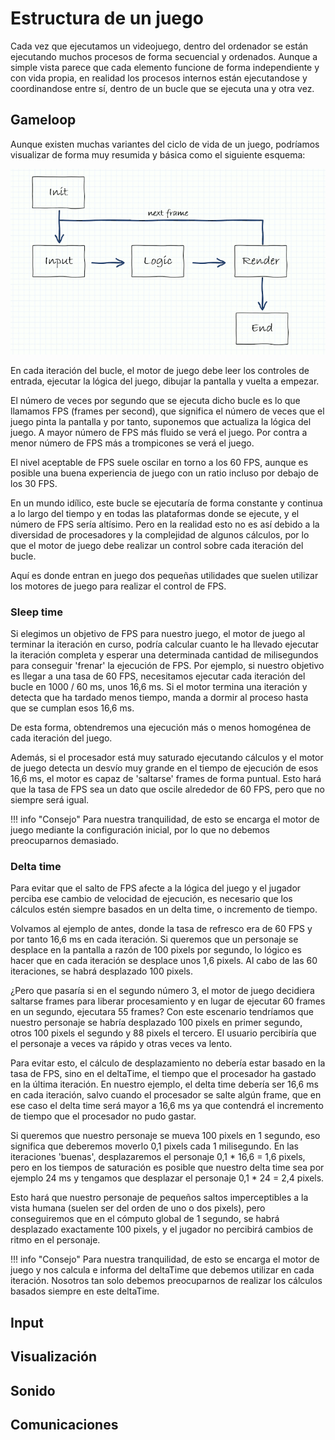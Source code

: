 # Estructura de un juego

Cada vez que ejecutamos un videojuego, dentro del ordenador se están ejecutando muchos procesos de forma secuencial y ordenados. Aunque a simple vista parece que cada elemento funcione de forma independiente y con vida propia, en realidad los procesos internos están ejecutandose y coordinandose entre sí, dentro de un bucle que se ejecuta una y otra vez.


## Gameloop

Aunque existen muchas variantes del ciclo de vida de un juego, podríamos visualizar de forma muy resumida y básica como el siguiente esquema:

![Gameloop](assets/images/game-loop.png) 

En cada iteración del bucle, el motor de juego debe leer los controles de entrada, ejecutar la lógica del juego, dibujar la pantalla y vuelta a empezar. 

El número de veces por segundo que se ejecuta dicho bucle es lo que llamamos FPS (frames per second), que significa el número de veces que el juego pinta la pantalla y por tanto, suponemos que actualiza la lógica del juego. A mayor número de FPS más fluido se verá el juego. Por contra a menor número de FPS más a trompicones se verá el juego. 

El nivel aceptable de FPS suele oscilar en torno a los 60 FPS, aunque es posible una buena experiencia de juego con un ratio incluso por debajo de los 30 FPS.

En un mundo idílico, este bucle se ejecutaría de forma constante y continua a lo largo del tiempo y en todas las plataformas donde se ejecute, y el número de FPS sería altísimo. Pero en la realidad esto no es así debido a la diversidad de procesadores y la complejidad de algunos cálculos, por lo que el motor de juego debe realizar un control sobre cada iteración del bucle.

Aquí es donde entran en juego dos pequeñas utilidades que suelen utilizar los motores de juego para realizar el control de FPS.


### Sleep time

Si elegimos un objetivo de FPS para nuestro juego, el motor de juego al terminar la iteración en curso, podría calcular cuanto le ha llevado ejecutar la iteración completa y esperar una determinada cantidad de milisegundos para conseguir 'frenar' la ejecución de FPS. Por ejemplo, si nuestro objetivo es llegar a una tasa de 60 FPS, necesitamos ejecutar cada iteración del bucle en 1000 / 60 ms, unos 16,6 ms. Si el motor termina una iteración y detecta que ha tardado menos tiempo, manda a dormir al proceso hasta que se cumplan esos 16,6 ms.

De esta forma, obtendremos una ejecución más o menos homogénea de cada iteración del juego.

Además, si el procesador está muy saturado ejecutando cálculos y el motor de juego detecta un desvío muy grande en el tiempo de ejecución de esos 16,6 ms, el motor es capaz de 'saltarse' frames de forma puntual. Esto hará que la tasa de FPS sea un dato que oscile alrededor de 60 FPS, pero que no siempre será igual.

!!! info "Consejo"
    Para nuestra tranquilidad, de esto se encarga el motor de juego mediante la configuración inicial, por lo que no debemos preocuparnos demasiado.


### Delta time

Para evitar que el salto de FPS afecte a la lógica del juego y el jugador perciba ese cambio de velocidad de ejecución, es necesario que los cálculos estén siempre basados en un delta time, o incremento de tiempo.

Volvamos al ejemplo de antes, donde la tasa de refresco era de 60 FPS y por tanto 16,6 ms en cada iteración. Si queremos que un personaje se desplace en la pantalla a razón de 100 pixels por segundo, lo lógico es hacer que en cada iteración se desplace unos 1,6 pixels. Al cabo de las 60 iteraciones, se habrá desplazado 100 pixels. 

¿Pero que pasaría si en el segundo número 3, el motor de juego decidiera saltarse frames para liberar procesamiento y en lugar de ejecutar 60 frames en un segundo, ejecutara 55 frames? Con este escenario tendríamos que nuestro personaje se habría desplazado 100 pixels en primer segundo, otros 100 pixels el segundo y 88 pixels el tercero. El usuario percibiría que el personaje a veces va rápido y otras veces va lento.

Para evitar esto, el cálculo de desplazamiento no debería estar basado en la tasa de FPS, sino en el deltaTime, el tiempo que el procesador ha gastado en la última iteración. En nuestro ejemplo, el delta time debería ser 16,6 ms en cada iteración, salvo cuando el procesador se salte algún frame, que en ese caso el delta time será mayor a 16,6 ms ya que contendrá el incremento de tiempo que el procesador no pudo gastar.

Si queremos que nuestro personaje se mueva 100 pixels en 1 segundo, eso significa que deberemos moverlo 0,1 pixels cada 1 milisegundo. En las iteraciones 'buenas', desplazaremos el personaje 0,1 * 16,6 = 1,6 pixels, pero en los tiempos de saturación es posible que nuestro delta time sea por ejemplo 24 ms y tengamos que desplazar el personaje 0,1 * 24 = 2,4 pixels. 

Esto hará que nuestro personaje de pequeños saltos imperceptibles a la vista humana (suelen ser del orden de uno o dos pixels), pero conseguiremos que en el cómputo global de 1 segundo, se habrá desplazado exactamente 100 pixels, y el jugador no percibirá cambios de ritmo en el personaje.

!!! info "Consejo"
    Para nuestra tranquilidad, de esto se encarga el motor de juego y nos calcula e informa del deltaTime que debemos utilizar en cada iteración. Nosotros tan solo debemos preocuparnos de realizar los cálculos basados siempre en este deltaTime.


## Input

## Visualización

## Sonido

## Comunicaciones
